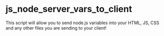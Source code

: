 # js_node_server_vars_to_client
This script will allow you to send node.js variables into your HTML, JS, CSS and any other files you are sending to your client!
